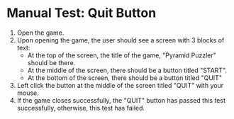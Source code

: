 # Manual Test: Quit Button

1. Open the game.
2. Upon opening the game, the user should see a screen with 3 blocks of text:
	- At the top of the screen, the title of the game, "Pyramid Puzzler" should be there.
	- At the middle of the screen, there should be a button titled "START".
	- At the bottom of the screen, there should be a button titled "QUIT"
3. Left click the button at the middle of the screen titled "QUIT" with your mouse.
4. If the game closes successfully, the "QUIT" button has passed this test successfully, otherwise, this test has failed.